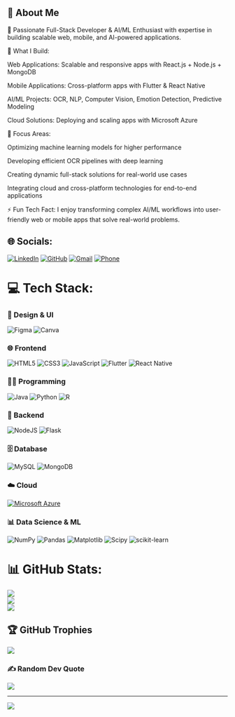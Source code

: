 ## 💫 About Me

🚀 Passionate Full-Stack Developer & AI/ML Enthusiast with expertise in building scalable web, mobile, and AI-powered applications.

🔹 What I Build:

Web Applications: Scalable and responsive apps with React.js + Node.js + MongoDB

Mobile Applications: Cross-platform apps with Flutter & React Native

AI/ML Projects: OCR, NLP, Computer Vision, Emotion Detection, Predictive Modeling

Cloud Solutions: Deploying and scaling apps with Microsoft Azure

🔹 Focus Areas:

Optimizing machine learning models for higher performance

Developing efficient OCR pipelines with deep learning

Creating dynamic full-stack solutions for real-world use cases

Integrating cloud and cross-platform technologies for end-to-end applications

⚡ Fun Tech Fact: I enjoy transforming complex AI/ML workflows into user-friendly web or mobile apps that solve real-world problems.

## 🌐 Socials:
[![LinkedIn](https://img.shields.io/badge/LinkedIn-%230077B5.svg?logo=linkedin&logoColor=white)](https://www.linkedin.com/in/musaraf05/) 
[![GitHub](https://img.shields.io/badge/GitHub-%23121011.svg?logo=github&logoColor=white)](https://github.com/Musaraf05) 
[![Gmail](https://img.shields.io/badge/Gmail-D14836?logo=gmail&logoColor=white)](mailto:mohamedmusaraf8055@gmail.com) 
[![Phone](https://img.shields.io/badge/Phone-8122798055-green?logo=phone&logoColor=white)](tel:+918122798055)


# 💻 Tech Stack:

### 🎨 Design & UI
![Figma](https://img.shields.io/badge/figma-%23F24E1E.svg?style=for-the-badge&logo=figma&logoColor=white) 
![Canva](https://img.shields.io/badge/Canva-%2300C4CC.svg?style=for-the-badge&logo=Canva&logoColor=white)

### 🌐 Frontend
![HTML5](https://img.shields.io/badge/html5-%23E34F26.svg?style=for-the-badge&logo=html5&logoColor=white) 
![CSS3](https://img.shields.io/badge/css3-%231572B6.svg?style=for-the-badge&logo=css3&logoColor=white) 
![JavaScript](https://img.shields.io/badge/javascript-%23323330.svg?style=for-the-badge&logo=javascript&logoColor=%23F7DF1E) 
![Flutter](https://img.shields.io/badge/Flutter-%2302569B.svg?style=for-the-badge&logo=Flutter&logoColor=white) 
![React Native](https://img.shields.io/badge/React_Native-%2320232a.svg?style=for-the-badge&logo=react&logoColor=%2361DAFB)

### 👨‍💻 Programming
![Java](https://img.shields.io/badge/java-%23ED8B00.svg?style=for-the-badge&logo=openjdk&logoColor=white) 
![Python](https://img.shields.io/badge/python-3670A0?style=for-the-badge&logo=python&logoColor=ffdd54) 
![R](https://img.shields.io/badge/r-%23276DC3.svg?style=for-the-badge&logo=r&logoColor=white)

### 🔧 Backend
![NodeJS](https://img.shields.io/badge/node.js-6DA55F?style=for-the-badge&logo=node.js&logoColor=white) 
![Flask](https://img.shields.io/badge/flask-%23000.svg?style=for-the-badge&logo=flask&logoColor=white)

### 🗄️ Database
![MySQL](https://img.shields.io/badge/mysql-4479A1.svg?style=for-the-badge&logo=mysql&logoColor=white) 
![MongoDB](https://img.shields.io/badge/MongoDB-%234ea94b.svg?style=for-the-badge&logo=mongodb&logoColor=white)

### ☁️ Cloud  
[![Microsoft Azure](https://img.shields.io/badge/Microsoft_Azure-0089D6?style=for-the-badge&logo=microsoftazure&logoColor=white)](https://azure.microsoft.com/)


### 📊 Data Science & ML
![NumPy](https://img.shields.io/badge/numpy-%23013243.svg?style=for-the-badge&logo=numpy&logoColor=white) 
![Pandas](https://img.shields.io/badge/pandas-%23150458.svg?style=for-the-badge&logo=pandas&logoColor=white) 
![Matplotlib](https://img.shields.io/badge/Matplotlib-%23ffffff.svg?style=for-the-badge&logo=Matplotlib&logoColor=black) 
![Scipy](https://img.shields.io/badge/SciPy-%230C55A5.svg?style=for-the-badge&logo=scipy&logoColor=white) 
![scikit-learn](https://img.shields.io/badge/scikit--learn-%23F7931E.svg?style=for-the-badge&logo=scikit-learn&logoColor=white)

# 📊 GitHub Stats:
![](https://github-readme-stats.vercel.app/api?username=Musaraf05&theme=codeSTACKr&hide_border=false&include_all_commits=false&count_private=false)<br/>
![](https://github-readme-streak-stats.herokuapp.com/?user=Musaraf05&theme=codeSTACKr&hide_border=false)<br/>
![](https://github-readme-stats.vercel.app/api/top-langs/?username=Musaraf05&theme=codeSTACKr&hide_border=false&include_all_commits=false&count_private=false&layout=compact)

## 🏆 GitHub Trophies
![](https://github-profile-trophy.vercel.app/?username=Musaraf05&theme=onedark&no-frame=false&no-bg=true&margin-w=4)

### ✍️ Random Dev Quote
![](https://quotes-github-readme.vercel.app/api?type=horizontal&theme=gruvbox)

---
[![](https://visitcount.itsvg.in/api?id=Musaraf05&icon=0&color=0)](https://visitcount.itsvg.in)

<!-- Proudly created with GPRM ( https://gprm.itsvg.in ) -->
